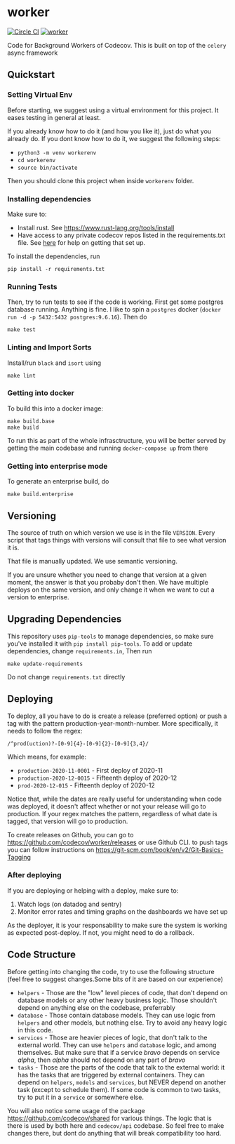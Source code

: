 # worker

[![Circle CI](https://circleci.com/gh/codecov/worker.png?style=badge&circle-token=885f572a99c95211064d4b97deb1de96e84e1352)](https://circleci.com/gh/codecov/worker) [![worker](https://codecov.io/github/codecov/worker/coverage.svg?branch=master&token=BWTOrjBaE5)](https://codecov.io/github/codecov/worker)


Code for Background Workers of Codecov. This is built on top of the `celery` async framework

## Quickstart

### Setting Virtual Env

Before starting, we suggest using a virtual environment for this project. It eases testing in general at least.

If you already know how to do it (and how you like it), just do what you already do. If you dont know how to do it, we suggest the following steps:

- `python3 -m venv workerenv`
- `cd workerenv`
- `source bin/activate`

Then you should clone this project when inside `workerenv` folder.

### Installing dependencies

Make sure to:
- Install rust. See https://www.rust-lang.org/tools/install
- Have access to any private codecov repos listed in the requirements.txt file. See [here](https://codecovio.atlassian.net/wiki/spaces/ENG/pages/1270743045/Setup) for help on getting that set up.

To install the dependencies, run

```
pip install -r requirements.txt
```

### Running Tests

Then, try to run tests to see if the code is working. First get some postgres database running. Anything is fine. I like to spin a `postgres` docker (`docker run -d -p 5432:5432 postgres:9.6.16`). Then do

```
make test
```

### Linting and Import Sorts

Install/run `black` and `isort` using

```
make lint
```

### Getting into docker

To build this into a docker image:

```
make build.base
make build
```

To run this as part of the whole infrasctructure, you will be better served by getting the main codebase and running `docker-compose up` from there

### Getting into enterprise mode

To generate an enterprise build, do

```
make build.enterprise
```

## Versioning

The source of truth on which version we use is in the file `VERSION`. Every script that tags things with versions will consult that file to see what version it is.

That file is manually updated. We use semantic versioning.

If you are unsure whether you need to change that version at a given moment, the answer is that you probaby don't then. We have multiple deploys on the same version, and only change it when we want to cut a version to enterprise.

## Upgrading Dependencies

This repository uses `pip-tools` to manage dependencies, so make sure you've installed it with `pip install pip-tools`. To add or update dependencies, change `requirements.in`,  Then run

```
make update-requirements
```

Do not change `requirements.txt` directly

## Deploying

To deploy, all you have to do is create a release (preferred option) or push a tag with the pattern production-year-month-number. More specifically, it needs to follow the regex:

```
/^prod(uction)?-[0-9]{4}-[0-9]{2}-[0-9]{3,4}/
```

Which means, for example:

- `production-2020-11-0001` - First deploy of 2020-11
- `production-2020-12-0015` - Fifteenth deploy of 2020-12
- `prod-2020-12-015` - Fifteenth deploy of 2020-12

Notice that, while the dates are really useful for understanding when code was deployed, it doesn't affect whether or not your release will go to production. If your regex matches the pattern, regardless of what date is tagged, that version will go to production.

To create releases on Github, you can go to https://github.com/codecov/worker/releases or use Github CLI. to push tags you can follow instructions on https://git-scm.com/book/en/v2/Git-Basics-Tagging

### After deploying

If you are deploying or helping with a deploy, make sure to:

1. Watch logs (on datadog and sentry)
2. Monitor error rates and timing graphs on the dashboards we have set up

As the deployer, it is your responsability to make sure the system is working as expected post-deploy. If not, you might need to do a rollback.

## Code Structure

Before getting into changing the code, try to use the following structure (feel free to suggest changes.Some bits of it are based on our experience)

- `helpers` - Those are the "low" level pieces of code, that don't depend on database models or any other heavy business logic. Those shouldn't depend on anything else on the codebase, preferrably
- `database` - Those contain database models. They can use logic from `helpers` and other models, but nothing else. Try to avoid any heavy logic in this code.
- `services` - Those are heavier pieces of logic, that don't talk to the external world. They can use `helpers` and `database` logic, and among themselves. But make sure that if a service _bravo_ depends on service _alpha_, then _alpha_ should not depend on any part of _bravo_
- `tasks` - Those are the parts of the code that talk to the external world: it has the tasks that are triggered by external containers. They can depend on `helpers`, `models` and `services`, but NEVER depend on another task (except to schedule them). If some code is common to two tasks, try to put it in a `service` or somewhere else.

You will also notice some usage of the package https://github.com/codecov/shared for various things. The logic that is there is used by both here and `codecov/api` codebase. So feel free to make changes there, but dont do anything that will break compatibility too hard.
